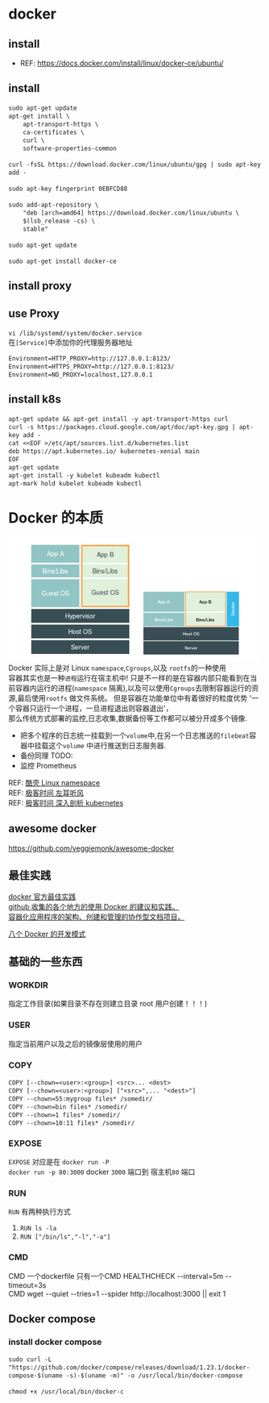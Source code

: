 # docker
## install 
- REF: https://docs.docker.com/install/linux/docker-ce/ubuntu/
## install
```
sudo apt-get update
apt-get install \
    apt-transport-https \
    ca-certificates \
    curl \
    software-properties-common

curl -fsSL https://download.docker.com/linux/ubuntu/gpg | sudo apt-key add -

sudo apt-key fingerprint 0EBFCD88

sudo add-apt-repository \
    "deb [arch=amd64] https://download.docker.com/linux/ubuntu \
    $(lsb_release -cs) \
    stable"

sudo apt-get update

sudo apt-get install docker-ce
```
## install proxy
## use Proxy
`vi /lib/systemd/system/docker.service`  
在`[Service]`中添加你的代理服务器地址
```
Environment=HTTP_PROXY=http://127.0.0.1:8123/
Environment=HTTPS_PROXY=http://127.0.0.1:8123/
Environment=NO_PROXY=localhost,127.0.0.1
```
## install k8s
```
apt-get update && apt-get install -y apt-transport-https curl
curl -s https://packages.cloud.google.com/apt/doc/apt-key.gpg | apt-key add -
cat <<EOF >/etc/apt/sources.list.d/kubernetes.list
deb https://apt.kubernetes.io/ kubernetes-xenial main
EOF
apt-get update
apt-get install -y kubelet kubeadm kubectl
apt-mark hold kubelet kubeadm kubectl
```
# Docker 的本质
![](image/9f973d5d0faab7c6361b2b67800d0e59.jpg)
Docker 实际上是对 Linux `namespace`,`Cgroups`,以及 `rootfs`的一种使用  
容器其实也是一种`进程`运行在宿主机中! 只是不一样的是在容器内部只能看到在当前容器内运行的进程(`namespace` 隔离),以及可以使用`Cgroups`去限制容器运行的资源,最后使用`rootfs` 做文件系统。
但是容器在功能单位中有着很好的粒度优势 '一个容器只运行一个进程，一旦进程退出则容器退出'，  
那么传统方式部署的监控,日志收集,数据备份等工作都可以被分开成多个镜像.  
- 把多个程序的日志统一挂载到一个`volume`中,在另一个日志推送的`filebeat`容器中挂载这个`volume` 中进行推送到日志服务器.
- 备份同理
TODO:
- 监控 Prometheus 

REF: [酷壳 Linux namespace](https://coolshell.cn/articles/17010.html)  
REF: [极客时间 左耳听风](https://time.geekbang.org/column/article/11665)  
REF: [极客时间 深入剖析 kubernetes](https://time.geekbang.org/column/116)
## awesome docker
https://github.com/veggiemonk/awesome-docker
## 最佳实践
[docker 官方最佳实践](https://docs.docker.com/develop/develop-images/dockerfile_best-practices/)  
[github 收集的各个地方的使用 Docker 的建议和实践。
](https://github.com/FuriKuri/docker-best-practices)  
[容器化应用程序的架构、创建和管理的协作型文档项目。
](http://docs.projectatomic.io/container-best-practices/)  

[八个 Docker 的开发模式](http://hokstad.com/docker/patterns)
## 基础的一些东西
### WORKDIR 
指定工作目录(如果目录不存在则建立目录 root 用户创建！！！)
### USER
指定当前用户以及之后的镜像层使用的用户

### COPY
```
COPY [--chown=<user>:<group>] <src>... <dest>
COPY [--chown=<user>:<group>] ["<src>",... "<dest>"] 
COPY --chown=55:mygroup files* /somedir/
COPY --chown=bin files* /somedir/
COPY --chown=1 files* /somedir/
COPY --chown=10:11 files* /somedir/
```
### EXPOSE
`EXPOSE` 对应是在 `docker run -P  `  
`docker run -p 80:3000`
docker `3000` 端口到 宿主机`80` 端口
### RUN
`RUN` 有两种执行方式
1. `RUN ls -la`
2. `RUN ["/bin/ls","-l","-a"]`
### CMD
CMD 一个dockerfile 只有一个CMD 
HEALTHCHECK  --interval=5m --timeout=3s \
  CMD wget --quiet --tries=1 --spider http://localhost:3000 || exit 1
## Docker compose
### install docker compose
```
sudo curl -L "https://github.com/docker/compose/releases/download/1.23.1/docker-compose-$(uname -s)-$(uname -m)" -o /usr/local/bin/docker-compose

chmod +x /usr/local/bin/docker-c
```